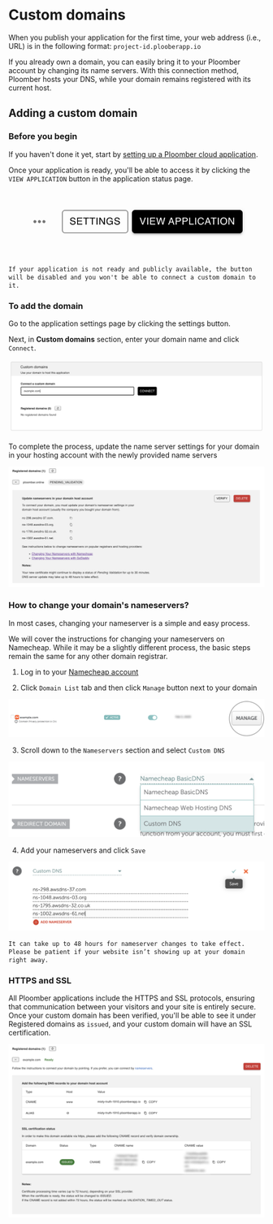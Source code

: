 # Custom domains

When you publish your application for the first time, your web address (i.e., URL) is in the following format: `project-id.plooberapp.io`

If you already own a domain, you can easily bring it to your Ploomber account by changing its name servers. With this connection method, Ploomber hosts your DNS, while your domain remains registered with its current host.

## Adding a custom domain

### Before you begin

If you haven't done it yet, start by [setting up a Ploomber cloud application](./../quickstart/app.md).

Once your application is ready, you'll be able to access it by clicking the `VIEW APPLICATION` button in the application status page.

![](../static/custom-domains/view-application.png)

```{warning}
If your application is not ready and publicly available, the button will be disabled and you won't be able to connect a custom domain to it.
```

### To add the domain

Go to the application settings page by clicking the settings button.

Next, in **Custom domains** section, enter your domain name and click `Connect`.

![](../static/custom-domains/custom-domains-section.png)


To complete the process, update the name server settings for your domain in your hosting account with the newly provided name servers

![](../static/custom-domains/pending-validation.png)


### How to change your domain's nameservers?

In most cases, changing your nameserver is a simple and easy process. 

We will cover the instructions for changing your nameservers on Namecheap. While it may be a slightly different process, the basic steps remain the same for any other domain registrar.

1. Log in to your [Namecheap account](https://www.namecheap.com/)

2. Click `Domain List` tab and then click `Manage` button next to your domain

![](../static/custom-domains/namecheap-domains.png)

3. Scroll down to the `Nameservers` section and select `Custom DNS`

![](../static/custom-domains/namecheap-select-custom-dns.png)

4. Add your nameservers and click `Save`

![](../static/custom-domains/namecheap-save-nameservers.png)



```{note}
It can take up to 48 hours for nameserver changes to take effect. Please be patient if your website isn’t showing up at your domain right away.
```

### HTTPS and SSL

All Ploomber applications include the HTTPS and SSL protocols, ensuring that communication between your visitors and your site is entirely secure. Once your custom domain has been verified, you'll be able to see it under Registered domains as `issued`, and your custom domain will have an SSL certification.

![](../static/custom-domains/verified.png)
